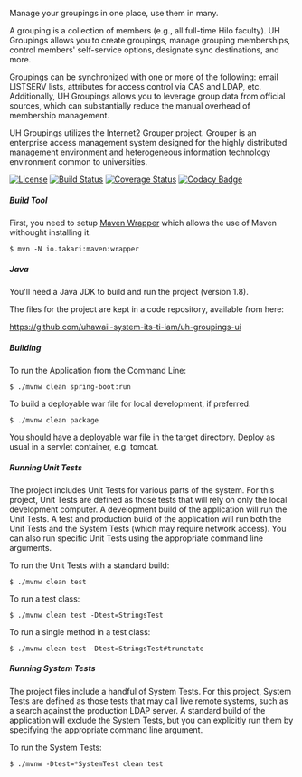 Manage your groupings in one place, use them in many.

A grouping is a collection of members (e.g., all full-time Hilo faculty). UH Groupings allows you to create groupings, manage grouping memberships, control members' self-service options, designate sync destinations, and more.

Groupings can be synchronized with one or more of the following: email LISTSERV lists, attributes for access control via CAS and LDAP, etc. Additionally, UH Groupings allows you to leverage group data from official sources, which can substantially reduce the manual overhead of membership management.

UH Groupings utilizes the Internet2 Grouper project.  Grouper is an enterprise access management system designed for the highly distributed management environment and heterogeneous information technology environment common to universities.

[![License](https://img.shields.io/hexpm/l/plug.svg)](https://github.com/apereo/cas/blob/master/LICENSE)
[![Build Status](https://travis-ci.org/uhawaii-system-its-ti-iam/uh-groupings-ui.png?branch=master)](https://travis-ci.org/uhawaii-system-its-ti-iam/uh-groupings-ui)
[![Coverage Status](https://coveralls.io/repos/github/uhawaii-system-its-ti-iam/uh-groupings-ui/badge.svg?branch=master)](https://coveralls.io/github/uhawaii-system-its-ti-iam/uh-groupings-ui?branch=master)
[![Codacy Badge](https://api.codacy.com/project/badge/Grade/69274196397f4587b88b0ecce5856d0a)](https://www.codacy.com/app/mhodgesatuh/uhgroupings?utm_source=github.com&amp;utm_medium=referral&amp;utm_content=uhawaii-system-its-ti-iam/uhgroupings&amp;utm_campaign=Badge_Grade)
##### Build Tool
First, you need to setup [Maven Wrapper](https://www.baeldung.com/maven-wrapper) which allows the use of Maven withought installing it.

    $ mvn -N io.takari:maven:wrapper

##### Java
You'll need a Java JDK to build and run the project (version 1.8).

The files for the project are kept in a code repository,
available from here:

https://github.com/uhawaii-system-its-ti-iam/uh-groupings-ui

##### Building
To run the Application from the Command Line:

    $ ./mvnw clean spring-boot:run

To build a deployable war file for local development, if preferred:

    $ ./mvnw clean package

You should have a deployable war file in the target directory.
Deploy as usual in a servlet container, e.g. tomcat.

##### Running Unit Tests
The project includes Unit Tests for various parts of the system.
For this project, Unit Tests are defined as those tests that will
rely on only the local development computer.
A development build of the application will run the Unit Tests.
A test and production build of the application will run both the
Unit Tests and the System Tests (which may require network access).
You can also run specific Unit Tests using the appropriate command
line arguments.

To run the Unit Tests with a standard build:

    $ ./mvnw clean test

To run a test class:

    $ ./mvnw clean test -Dtest=StringsTest

To run a single method in a test class:

    $ ./mvnw clean test -Dtest=StringsTest#trunctate

##### Running System Tests
The project files include a handful of System Tests.
For this project, System Tests are defined as those tests that may
call live remote systems, such as a search against the production
LDAP server. A standard build of the application will exclude the
System Tests, but you can explicitly run them by specifying the
appropriate command line argument.

To run the System Tests:

    $ ./mvnw -Dtest=*SystemTest clean test
